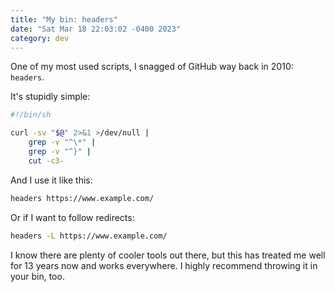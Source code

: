 ```yaml
---
title: "My bin: headers"
date: "Sat Mar 18 22:03:02 -0400 2023"
category: dev
---
```


One of my most used scripts, I snagged of GitHub way back in 2010: `headers`.

It's stupidly simple:

```sh
#!/bin/sh

curl -sv "$@" 2>&1 >/dev/null |
	grep -v "^\*" |
	grep -v "^}" |
	cut -c3-
```

And I use it like this:

```sh
headers https://www.example.com/
```

Or if I want to follow redirects:

```sh
headers -L https://www.example.com/
```

I know there are plenty of cooler tools out there, but this has treated me
well for 13 years now and works everywhere. I highly recommend throwing it in
your bin, too.

